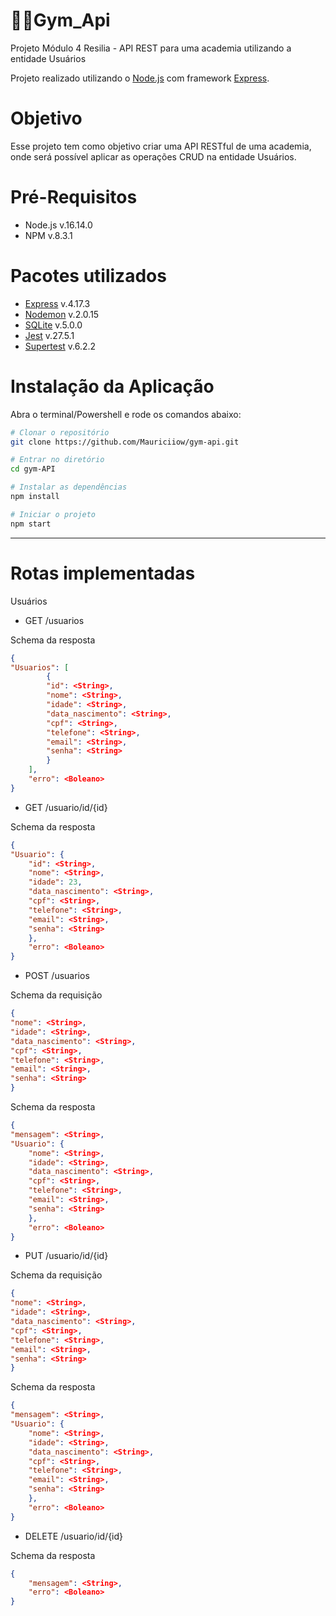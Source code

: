 # 🏋🏽**Gym_Api**

Projeto Módulo 4 Resilia - API REST para uma academia utilizando a entidade Usuários

Projeto realizado utilizando o [Node.js](https://nodejs.org/en/) com framework [Express](https://expressjs.com).

# Objetivo
Esse projeto tem como objetivo criar uma API RESTful de uma academia, onde será possível aplicar as operações CRUD na entidade Usuários.

# Pré-Requisitos

- Node.js v.16.14.0
- NPM v.8.3.1

# Pacotes utilizados

- [Express](https://expressjs.com) v.4.17.3
- [Nodemon](https://www.npmjs.com/package/nodemon) v.2.0.15
- [SQLite](https://www.npmjs.com/package/sqlite3) v.5.0.0
- [Jest](https://jestjs.io/docs/getting-started) v.27.5.1
- [Supertest](https://www.npmjs.com/package/supertest) v.6.2.2

# Instalação da Aplicação
Abra o terminal/Powershell e rode os comandos abaixo:

```bash
# Clonar o repositório
git clone https://github.com/Mauriciiow/gym-api.git
```

```bash
# Entrar no diretório
cd gym-API
```

```bash
# Instalar as dependências
npm install
```

```bash
# Iniciar o projeto
npm start
```
---

# Rotas implementadas

Usuários
- GET /usuarios

Schema da resposta

```json
{
"Usuarios": [
		{
		"id": <String>,
		"nome": <String>,
		"idade": <String>,
		"data_nascimento": <String>,
		"cpf": <String>,
		"telefone": <String>,
		"email": <String>,
		"senha": <String>
		}
	],
	"erro": <Boleano>
}
```


- GET /usuario/id/{id}

Schema da resposta

```json
{
"Usuario": {
	"id": <String>,
	"nome": <String>,
	"idade": 23,
	"data_nascimento": <String>,
	"cpf": <String>,
	"telefone": <String>,
	"email": <String>,
	"senha": <String>
	},
	"erro": <Boleano>
}
```

- POST /usuarios

Schema da requisição

```json
{
"nome": <String>,
"idade": <String>,
"data_nascimento": <String>,
"cpf": <String>,
"telefone": <String>,
"email": <String>,
"senha": <String>
}
```

Schema da resposta

```json
{
"mensagem": <String>,
"Usuario": {
	"nome": <String>,
	"idade": <String>,
	"data_nascimento": <String>,
	"cpf": <String>,
	"telefone": <String>,
	"email": <String>,
	"senha": <String>
	},
	"erro": <Boleano>
}
```

- PUT /usuario/id/{id}

Schema da requisição

```json
{
"nome": <String>,
"idade": <String>,
"data_nascimento": <String>,
"cpf": <String>,
"telefone": <String>,
"email": <String>,
"senha": <String>
}
```

Schema da resposta

```json
{
"mensagem": <String>,
"Usuario": {
	"nome": <String>,
	"idade": <String>,
	"data_nascimento": <String>,
	"cpf": <String>,
	"telefone": <String>,
	"email": <String>,
	"senha": <String>
	},
	"erro": <Boleano>
}
```

- DELETE /usuario/id/{id}

Schema da resposta

```json
{
    "mensagem": <String>,
	"erro": <Boleano>
}
```